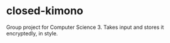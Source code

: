 # closed-kimono
Group project for Computer Science 3. Takes input and stores it encryptedly, in style.
